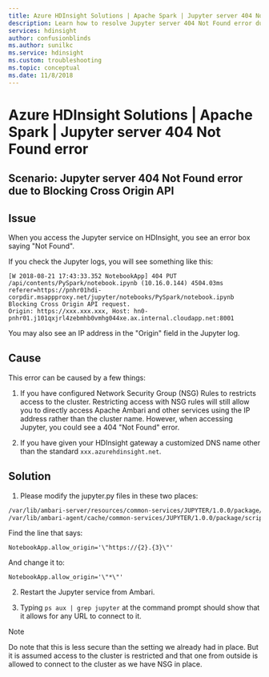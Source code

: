 ```yaml
---
title: Azure HDInsight Solutions | Apache Spark | Jupyter server 404 Not Found error
description: Learn how to resolve Jupyter server 404 Not Found error due to Blocking Cross Origin API
services: hdinsight
author: confusionblinds
ms.author: sunilkc
ms.service: hdinsight
ms.custom: troubleshooting
ms.topic: conceptual
ms.date: 11/8/2018
---
```


# Azure HDInsight Solutions | Apache Spark | Jupyter server 404 Not Found error

## Scenario: Jupyter server 404 Not Found error due to Blocking Cross Origin API

## Issue

When you access the Jupyter service on HDInsight, you see an error box saying "Not Found".

If you check the Jupyter logs, you will see something like this:

```config
[W 2018-08-21 17:43:33.352 NotebookApp] 404 PUT /api/contents/PySpark/notebook.ipynb (10.16.0.144) 4504.03ms referer=https://pnhr01hdi-corpdir.msappproxy.net/jupyter/notebooks/PySpark/notebook.ipynb
Blocking Cross Origin API request.  
Origin: https://xxx.xxx.xxx, Host: hn0-pnhr01.j101qxjrl4zebmhb0vmhg044xe.ax.internal.cloudapp.net:8001
```

You may also see an IP address in the "Origin" field in the Jupyter log.

## Cause

This error can be caused by a few things:

1. If you have configured Network Security Group (NSG) Rules to restricts access to the cluster. Restricting access with NSG rules will still allow you to directly access Apache Ambari and other services using the IP address rather than the cluster name. However, when accessing Jupyter, you could see a 404 "Not Found" error.

2. If you have given your HDInsight gateway a customized DNS name other than the standard `xxx.azurehdinsight.net`.

## Solution

1. Please modify the jupyter.py files in these two places:

```bash
/var/lib/ambari-server/resources/common-services/JUPYTER/1.0.0/package/scripts/jupyter.py
/var/lib/ambari-agent/cache/common-services/JUPYTER/1.0.0/package/scripts/jupyter.py
```

Find the line that says:

`NotebookApp.allow_origin='\"https://{2}.{3}\"'`

And change it to:

`NotebookApp.allow_origin='\"*\"'`

2. Restart the Jupyter service from Ambari.

3. Typing `ps aux | grep jupyter` at the command prompt should show that it allows for any URL to connect to it.

> [!Note]
> Do note that this is less secure than the setting we already had in place. But it is assumed access to the cluster is restricted and that one from outside is allowed to connect to the cluster as we have NSG in place.